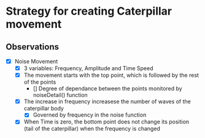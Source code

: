 # Strategy for creating Caterpillar movement

## Observations

- [x] Noise Movement
  - [x] 3 variables: Frequency, Amplitude and Time Speed
  - [x] The movement starts with the top point, which is followed by the rest of the points
    - [] Degree of dependance between the points monitored by noiseDetail() function
  - [x] The increase in frequency increasese the number of waves of the caterpillar body
    - [x] Governed by frequency in the noise function
  - [x] When Time is zero, the bottom point does not change its position (tail of the caterpillar) when the frequency is changed